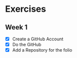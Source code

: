 # Exercises

## Week 1

- [x] Create a GitHub Account
- [x] Do the GitHub
- [x] Add a Repository for the folio
